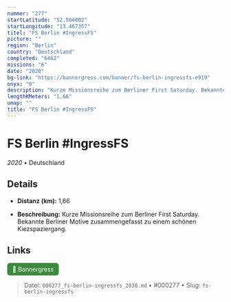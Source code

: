 ```yaml
---
nummer: "277"
startLatitude: "52.504802"
startLongitude: "13.467357"
titel: "FS Berlin #IngressFS"
picture: ""
region: "Berlin"
country: "Deutschland"
completed: "6462"
missions: "6"
date: "2020"
bg-link: "https://bannergress.com/banner/fs-berlin-ingressfs-e919"
onyx: "0"
description: "Kurze Missionsreihe zum Berliner First Saturday. Bekannte Berliner Motive zusammengefasst zu einem schönen Kiezspaziergang."
lengthKMeters: "1,66"
umap: ""
title: "FS Berlin #IngressFS"
---
```

# FS Berlin #IngressFS

*2020* • Deutschland



## Details
- **Distanz (km):** 1,66



- **Beschreibung:** Kurze Missionsreihe zum Berliner First Saturday. Bekannte Berliner Motive zusammengefasst zu einem schönen Kiezspaziergang.


## Links
<div style="margin-top: 0.5em;">
<a href="https://bannergress.com/banner/fs-berlin-ingressfs-e919" target="_blank" style="display:inline-block;margin-right:8px;padding:6px 12px;background-color:#3c8b3c;color:white;text-decoration:none;border-radius:6px;">🔗 Bannergress</a>

</div>


> Datei: `000277_fs-berlin-ingressfs_2020.md` • #000277 • Slug: `fs-berlin-ingressfs`
